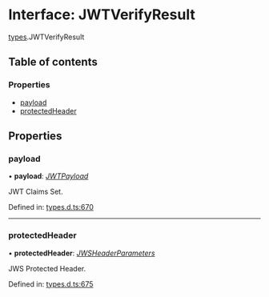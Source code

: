 # Interface: JWTVerifyResult

[types](../modules/types.md).JWTVerifyResult

## Table of contents

### Properties

- [payload](types.jwtverifyresult.md#payload)
- [protectedHeader](types.jwtverifyresult.md#protectedheader)

## Properties

### payload

• **payload**: [*JWTPayload*](types.jwtpayload.md)

JWT Claims Set.

Defined in: [types.d.ts:670](https://github.com/panva/jose/blob/v3.12.3/src/types.d.ts#L670)

___

### protectedHeader

• **protectedHeader**: [*JWSHeaderParameters*](types.jwsheaderparameters.md)

JWS Protected Header.

Defined in: [types.d.ts:675](https://github.com/panva/jose/blob/v3.12.3/src/types.d.ts#L675)
